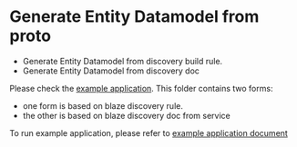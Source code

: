 # Generate Entity Datamodel from proto

+   Generate Entity Datamodel from discovery build rule.
+   Generate Entity Datamodel from discovery doc

Please check the [example
application](https://cs.corp.google.com/piper///depot/google3/java/com/google/corp/bizapps/om/omweb/shared/dynamicform/example/app/proto_demo/).
This folder contains two forms:

+   one form is based on blaze discovery rule.
+   the other is based on blaze discovery doc from service

To run example application, please refer to [example application
document](examples.md)
